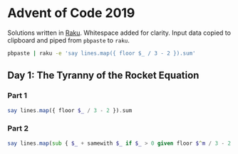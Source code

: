 # Advent of Code 2019

Solutions written in [Raku](https://www.raku.org/). Whitespace added for clarity. Input data copied to clipboard and piped from `pbpaste` to `raku`.
```bash
pbpaste | raku -e 'say lines.map({ floor $_ / 3 - 2 }).sum'
```

## Day 1: The Tyranny of the Rocket Equation
### Part 1
```raku
say lines.map({ floor $_ / 3 - 2 }).sum
```

### Part 2
```raku
say lines.map(sub { $_ + samewith $_ if $_ > 0 given floor $^m / 3 - 2 }).sum
```
